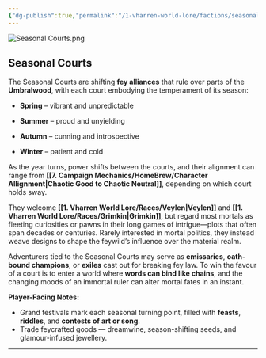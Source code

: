 ```yaml
---
{"dg-publish":true,"permalink":"/1-vharren-world-lore/factions/seasonal-courts/"}
---
```


![Seasonal Courts.png](/img/user/z.%20Assets/Seasonal%20Courts.png)

##  **Seasonal Courts**

The Seasonal Courts are shifting **fey alliances** that rule over parts of the **Umbralwood**, with each court embodying the temperament of its season:

- **Spring** – vibrant and unpredictable
    
- **Summer** – proud and unyielding
    
- **Autumn** – cunning and introspective
    
- **Winter** – patient and cold
    

As the year turns, power shifts between the courts, and their alignment can range from **[[7. Campaign Mechanics/HomeBrew/Character Allignment\|Chaotic Good to Chaotic Neutral]]**, depending on which court holds sway.

They welcome **[[1. Vharren World Lore/Races/Veylen\|Veylen]]** and **[[1. Vharren World Lore/Races/Grimkin\|Grimkin]]**, but regard most mortals as fleeting curiosities or pawns in their long games of intrigue—plots that often span decades or centuries. Rarely interested in mortal politics, they instead weave designs to shape the feywild’s influence over the material realm.

Adventurers tied to the Seasonal Courts may serve as **emissaries**, **oath-bound champions**, or **exiles** cast out for breaking fey law. To win the favour of a court is to enter a world where **words can bind like chains**, and the changing moods of an immortal ruler can alter mortal fates in an instant.

**Player-Facing Notes:**

- Grand festivals mark each seasonal turning point, filled with **feasts**, **riddles**, and **contests of art or song**.
- Trade feycrafted goods — dreamwine, season-shifting seeds, and glamour-infused jewellery.
    

---
